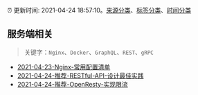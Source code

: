 :alarm_clock: 更新时间: 2021-04-24 18:57:10。[来源分类](../README.md)、[标签分类](../TAGS.md)、[时间分类](../TIMELINE.md)

## 服务端相关


> 关键字：`Nginx`、`Docker`、`GraphQL`、`REST`、`gRPC`



- [2021-04-23-Nginx-常用配置清单](https://www.ershicimi.com/p/d1c22f2667db118ad69f36a17c49d609) 
- [2021-04-24-推荐-RESTful-API-设计最佳实践](https://toutiao.io/k/4zqz7k1) 
- [2021-04-24-推荐-OpenResty-实现限流](https://toutiao.io/k/syxnrph) 